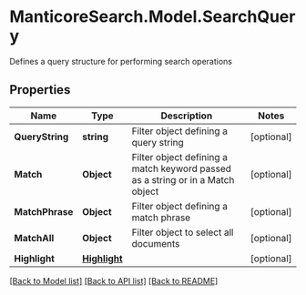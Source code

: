 # ManticoreSearch.Model.SearchQuery
Defines a query structure for performing search operations

## Properties

Name | Type | Description | Notes
------------ | ------------- | ------------- | -------------
**QueryString** | **string** | Filter object defining a query string | [optional] 
**Match** | **Object** | Filter object defining a match keyword passed as a string or in a Match object | [optional] 
**MatchPhrase** | **Object** | Filter object defining a match phrase | [optional] 
**MatchAll** | **Object** | Filter object to select all documents | [optional] 
**Highlight** | [**Highlight**](Highlight.md) |  | [optional] 

[[Back to Model list]](../README.md#documentation-for-models) [[Back to API list]](../README.md#documentation-for-api-endpoints) [[Back to README]](../README.md)


